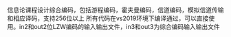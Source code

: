 信息论课程设计综合编码，包括游程编码，霍夫曼编码，信道编码，模拟信道传输和相应译码，支持256位以上
所有代码在vs2019环境下编译通过，可以直接使用。in2和out2位LZW编码的输入输出文件，in3和out3为综合编码输入输出文件
